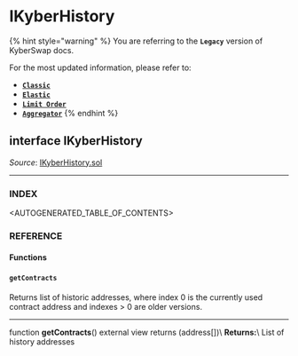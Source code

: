 # IKyberHistory

{% hint style="warning" %}
You are referring to the **`Legacy`** version of KyberSwap docs.

For the most updated information, please refer to:

* [**`Classic`**](../../../../liquidity-solutions/kyberswap-classic/)
* [**`Elastic`**](../../../../liquidity-solutions/kyberswap-elastic/)
* [**`Limit Order`**](../../../../kyberswap-solutions/limit-order/)
* [**`Aggregator`**](../../../../kyberswap-solutions/kyberswap-aggregator/)
{% endhint %}

## interface IKyberHistory

_Source_: [IKyberHistory.sol](https://github.com/KyberNetwork/smart-contracts/blob/master/contracts/sol6/IKyberHistory.sol)

***

### INDEX[​](https://docs.kyberswap.com/Legacy/api-abi/core-smart-contracts/api\_abi-ikyberhistory#index) <a href="#index" id="index"></a>

\<AUTOGENERATED\_TABLE\_OF\_CONTENTS>

### REFERENCE[​](https://docs.kyberswap.com/Legacy/api-abi/core-smart-contracts/api\_abi-ikyberhistory#reference) <a href="#reference" id="reference"></a>

#### Functions[​](https://docs.kyberswap.com/Legacy/api-abi/core-smart-contracts/api\_abi-ikyberhistory#functions) <a href="#functions" id="functions"></a>

#### `getContracts`[​](https://docs.kyberswap.com/Legacy/api-abi/core-smart-contracts/api\_abi-ikyberhistory#getcontracts) <a href="#getcontracts" id="getcontracts"></a>

Returns list of historic addresses, where index 0 is the currently used contract address and indexes > 0 are older versions.

***

function **getContracts**() external view returns (address\[])\ **Returns:**\ List of history addresses
